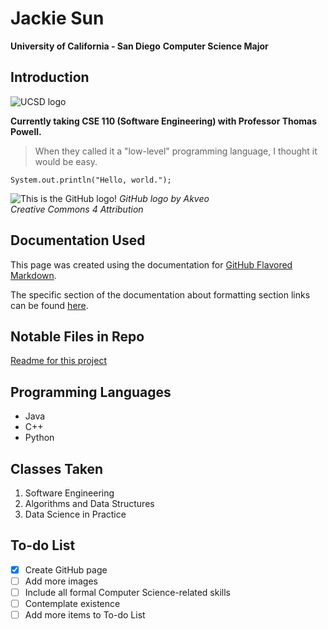 # Jackie Sun
**University of California - San Diego**
**Computer Science Major**

## Introduction

![UCSD logo](https://upload.wikimedia.org/wikipedia/commons/f/f6/UCSD_logo.png)

**Currently taking CSE 110 (Software Engineering) with Professor Thomas Powell.**

> When they called it a "low-level" programming language, I thought it would be easy.

```
System.out.println("Hello, world.");
```

![This is the GitHub logo!](https://cdn.iconscout.com/icon/free/png-256/github-1767765-1502345.png)
*GitHub logo by Akveo* <br />
*Creative Commons 4 Attribution*

## Documentation Used 

This page was created using the documentation for [GitHub Flavored Markdown](https://docs.github.com/en/get-started/writing-on-github/getting-started-with-writing-and-formatting-on-github/basic-writing-and-formatting-syntax).

The specific section of the documentation about formatting section links can be found [here](https://docs.github.com/en/get-started/writing-on-github/getting-started-with-writing-and-formatting-on-github/basic-writing-and-formatting-syntax#section-links).

## Notable Files in Repo
[Readme for this project](/README.md)

## Programming Languages
- Java
- C++
- Python

## Classes Taken
1. Software Engineering
2. Algorithms and Data Structures
3. Data Science in Practice

## To-do List
- [x] Create GitHub page
- [ ] Add more images
- [ ] Include all formal Computer Science-related skills
- [ ] Contemplate existence
- [ ] Add more items to To-do List